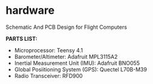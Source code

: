 # hardware
Schematic And PCB Design for Flight Computers

**PARTS LIST:**

- Microprocessor: Teensy 4.1
- Barometer/Altimeter: Adafruit MPL3115A2
- Inertial Measurement Unit (IMU): Adafruit BNO055
- Global Posiitioning System (GPS): Quectel L70B-M39
- Radio Transceiver: RFD900

